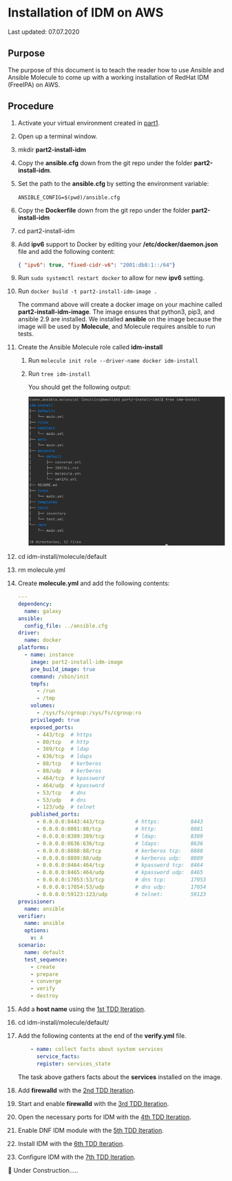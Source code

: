 # Installation of IDM on AWS

Last updated: 07.07.2020

## Purpose

The purpose of this document is to teach the reader how to use
Ansible and Ansible Molecule to come up with a working installation
of RedHat IDM (FreeIPA) on AWS.

## Procedure

1. Activate your virtual environment created in
[part1](../part1-setup-environment).

1. Open up a terminal window.

1. mkdir **part2-install-idm**

1. Copy the **ansible.cfg** down from the git repo under the
folder **part2-install-idm**.

1. Set the path to the **ansible.cfg** by setting the environment variable:

    `ANSIBLE_CONFIG=$(pwd)/ansible.cfg`

1. Copy the **Dockerfile** down from the git repo under the
folder **part2-install-idm**  

1. cd part2-install-idm

1. Add **ipv6** support to Docker by editing your **/etc/docker/daemon.json** file
and add the following content:

    ```json
    { "ipv6": true, "fixed-cidr-v6": "2001:db8:1::/64"}
    ```
1. Run `sudo systemctl restart docker` to allow for new **ipv6** setting.
1. Run `docker build -t part2-install-idm-image .`

   The command above will create a docker image
   on your machine called **part2-install-idm-image**.
   The image ensures that python3, pip3, and ansible 2.9
   are installed.  We installed **ansible** on the image
   because the image will be used by **Molecule**, and
   Molecule requires ansible to run tests.

1. Create the Ansible Molecule role called **idm-install**

    1. Run `molecule init role --driver-name docker idm-install`
    1. Run `tree idm-install`
    
        You should get the following output:
        
        ![tree output idm role](../images/initial-idm-install-molecule-role-tree-output.png)

1. cd idm-install/molecule/default

1. rm molecule.yml

1. Create **molecule.yml** and add the following contents:

    ```yaml
    ---
    dependency:
      name: galaxy
    ansible:
      config_file: ../ansible.cfg
    driver:
      name: docker
    platforms:
      - name: instance
        image: part2-install-idm-image
        pre_build_image: true
        command: /sbin/init
        tmpfs:
          - /run
          - /tmp
        volumes:
          - /sys/fs/cgroup:/sys/fs/cgroup:ro
        privileged: true
        exposed_ports:
          - 443/tcp  # https
          - 80/tcp   # http
          - 389/tcp  # ldap
          - 636/tcp  # ldaps
          - 88/tcp   # kerberos
          - 88/udp   # kerberos
          - 464/tcp  # kpassword
          - 464/udp  # kpassword
          - 53/tcp   # dns
          - 53/udp   # dns
          - 123/udp  # telnet
        published_ports:
          - 0.0.0.0:8443:443/tcp          # https:          8443
          - 0.0.0.0:8081:80/tcp           # http:           8081
          - 0.0.0.0:8389:389/tcp          # ldap:           8389
          - 0.0.0.0:8636:636/tcp          # ldaps:          8636
          - 0.0.0.0:8888:88/tcp           # kerberos tcp:   8888
          - 0.0.0.0:8889:88/udp           # kerberos udp:   8889
          - 0.0.0.0:8464:464/tcp          # kpassword tcp:  8464
          - 0.0.0.0:8465:464/udp          # kpassword udp:  8465
          - 0.0.0.0:17053:53/tcp          # dns tcp:        17053
          - 0.0.0.0:17054:53/udp          # dns udp:        17054
          - 0.0.0.0:59123:123/udp         # telnet:         59123
    provisioner:
      name: ansible
    verifier:
      name: ansible
      options:
        v: 4
    scenario:
      name: default
      test_sequence:
        - create
        - prepare
        - converge
        - verify
        - destroy

    ```

1. <a name="1stTDD"></a> Add a **host name** using the [1st TDD Iteration](./1st-tdd-iteration).

1. cd idm-install/molecule/default/

1. Add the following contents at the end of the **verify.yml** file.

    ```yaml
        - name: collect facts about system services
          service_facts:
          register: services_state
   ``` 
   The task above gathers facts about the **services** installed
   on the image.
   
1. <a name="2ndTDD"></a> Add **firewalld** with the [2nd TDD Iteration](./2nd-tdd-iteration).

1. <a name="3rdTDD"></a> Start and enable **firewalld** with the [3rd TDD Iteration](./3rd-tdd-iteration).

1. <a name="4thTDD"></a> Open the necessary ports for IDM with the [4th TDD Iteration](./4th-tdd-iteration).

1. <a name="5thTDD"></a> Enable DNF IDM module with the [5th TDD Iteration](./5th-tdd-iteration).
  
1. <a name="6thTDD"></a> Install IDM with the [6th TDD Iteration](./6th-tdd-iteration).

1. <a name="7thTDD"></a> Configure IDM with the [7th TDD Iteration](./7th-tdd-iteration).

   

        
        
        
        
  
:construction: Under Construction.....